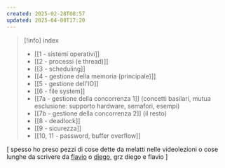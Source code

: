 ```yaml
---
created: 2025-02-28T08:57
updated: 2025-04-08T17:20
---
```

> [!info] index
> - [[1 - sistemi operativi]]
> - [[2 - processi (e thread)]]
> - [[3 - scheduling]]
> - [[4 - gestione della memoria (principale)]]
> - [[5 - gestione dell'IO]]
> - [[6 - file system]]
> - [[7a - gestione della concorrenza 1]] (concetti basilari, mutua esclusione: supporto hardware, semafori, esempi)
> - [[7b - gestione della concorrenza 2]] (il resto)
> - [[8 - deadlock]]
> - [[9 - sicurezza]]
> - [[10, 11 - password, buffer overflow]] 

[ spesso ho preso pezzi di cose dette da melatti nelle videolezioni o cose lunghe da scrivere da [flavio](https://github.com/thegeek-sys/Vault/tree/main/Class/Sistemi%20Operativi) o [diego](https://github.com/diegotty/obsidian_vault/tree/main/year2semester1/os1), grz diego e flavio ]